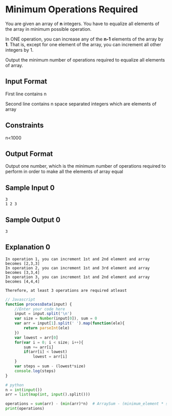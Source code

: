 # **Minimum Operations Required**

You are given an array of **n** integers. You have to equalize all elements of the array in minimum possible operation.

In ONE operation, you can increase any of the **n-1** elements of the array by **1**. That is, except for one element of the array, you can increment all other integers by 1.

Output the minimum number of operations required to equalize all elements of array.
## Input Format

First line contains n

Second line contains n space separated integers which are elements of array

## Constraints

n<1000

## Output Format

Output one number, which is the minimum number of operations required to perform in order to make all the elements of array equal

## Sample Input 0
```
3
1 2 3
```
## Sample Output 0
```
3
```
## Explanation 0
```
In operation 1, you can increment 1st and 2nd element and array becomes [2,3,3]
In operation 2, you can increment 1st and 3rd element and array becomes [3,3,4]
In operation 3, you can increment 1st and 2nd element and array becomes [4,4,4]

Therefore, at least 3 operations are required atleast
```
```javascript
// Javascript
function processData(input) {
    //Enter your code here
    input = input.split('\n')
    var size = Number(input[0]), sum = 0
    var arr = input[1].split(' ').map(function(ele){
        return parseInt(ele)
    })
    var lowest = arr[0]
    for(var i = 0; i < size; i++){
        sum += arr[i]
        if(arr[i] < lowest)
            lowest = arr[i]
    }
    var steps = sum - (lowest*size)
    console.log(steps)
} 
```
```python
# python
n = int(input())
arr = list(map(int, input().split()))

operations = sum(arr) - (min(arr)*n)  # ArraySum - (minimum_element * size(Array))
print(operations)

```